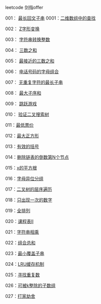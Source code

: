 leetcode                           剑指offer 

001： <a href="001_最长回文子串.md">最长回文子串</a>  0001：<a href="0001_二维数组中的查找.md">二维数组中的查找</a>

 002： <a href="002_Z字形变换.md">Z字形变换</a>

 003： <a href="003_字符串转换整数.md">字符串转换整数</a>

 004： <a href="004_三数之和.md">三数之和</a>

 005： <a href="005_最接近的三数之和.md">最接近的三数之和</a>

 006： <a href="006_电话号码的字母组合.md">电话号码的字母组合</a>

 007： <a href="007_无重复字符的最长子串.md">无重复字符的最长子串</a>

 008： <a href="008_最大子序和.md">最大子序和</a>

 009： <a href="009_跳跃游戏.md">跳跃游戏</a>

010： <a href="010_验证二叉搜索树.md">验证二叉搜索树</a>

011：<a href="011_最低票价.md">最低票价</a>

012：<a href="012_最大正方形.md">最大正方形</a>

013：<a href="013_有效的括号.md">有效的括号</a>

014：<a href="014_删除链表的倒数第N个节点.md">删除链表的倒数第N个节点</a>

015：<a href="015_x的平方根.md">x的平方根</a>

016：<a href="016_字母异位分组.md">字母异位分组</a>

017：<a href="017_二叉树的层序遍历.md">二叉树的层序遍历</a>

018：<a href="018_只出现一次的数字.md">只出现一次的数字</a>

019：<a href="019_全排列.md">全排列</a>

020：<a href="020_课程表II.md">课程表II</a>

021：<a href="021_字符串相乘.md">字符串相乘</a>

022：<a href="022_组合总和.md">组合总和</a>

023：<a href="023_最小覆盖子串.md">最小覆盖子串</a>

024：<a href="024_LRU缓存机制.md">LRU缓存机制</a>

025：<a href="025_寻找重复数.md">寻找重复数</a>

026：<a href="026_可被k整除的子数组.md">可被k整除的子数组</a>

027：<a href="027_打家劫舍.md">打家劫舍</a>